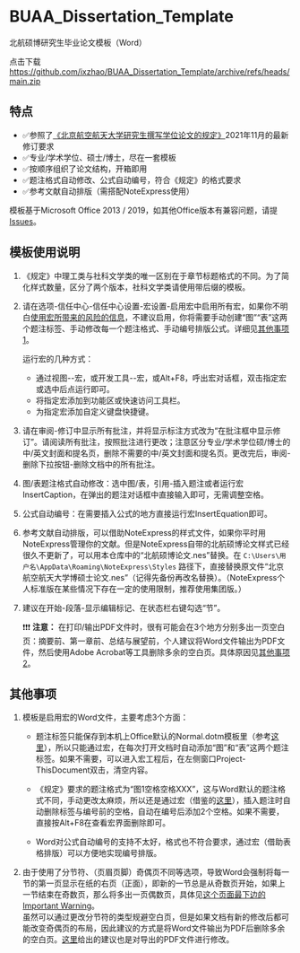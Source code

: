 # BUAA_Dissertation_Template
北航硕博研究生毕业论文模板（Word）

点击下载  https://github.com/ixzhao/BUAA_Dissertation_Template/archive/refs/heads/main.zip


## 特点

- ✅参照了[《北京航空航天大学研究生撰写学位论文的规定》](http://graduate.buaa.edu.cn/info/1039/7831.htm)2021年11月的最新修订要求
- ✅专业/学术学位、硕士/博士，尽在一套模板
- ✅按顺序组织了论文结构，开箱即用
- ✅题注格式自动修改、公式自动编号，符合《规定》的格式要求
- ✅参考文献自动排版（需搭配NoteExpress使用）

模板基于Microsoft Office 2013 / 2019，如其他Office版本有兼容问题，请提[Issues](https://github.com/ixzhao/BUAA_Dissertation_Template/issues/new/choose)。

## 模板使用说明

1. 《规定》中理工类与社科文学类的唯一区别在于章节标题格式的不同。为了简化样式数量，区分了两个版本，社科文学类请使用带后缀的模板。

2. 请在选项-信任中心-信任中心设置-宏设置-启用宏中启用所有宏，如果你不明白[使用宏所带来的风险的信息](https://support.microsoft.com/zh-cn/office/%E5%90%AF%E7%94%A8%E6%88%96%E7%A6%81%E7%94%A8-office-%E6%96%87%E4%BB%B6%E4%B8%AD%E7%9A%84%E5%AE%8F-12b036fd-d140-4e74-b45e-16fed1a7e5c6)，不建议启用，你将需要手动创建“图”“表”这两个题注标签、手动修改每一个题注格式、手动编号排版公式。详细见[其他事项1](#macro)。
  
    运行宏的几种方式：
      - 通过视图--宏，或开发工具--宏，或Alt+F8，呼出宏对话框，双击指定宏或选中后点运行即可。
      - 将指定宏添加到功能区或快速访问工具栏。
      - 为指定宏添加自定义键盘快捷键。
  
3. 请在审阅-修订中显示所有批注，并将显示标注方式改为“在批注框中显示修订”。请阅读所有批注，按照批注进行更改；注意区分专业/学术学位硕/博士的中/英文封面和提名页，删除不需要的中/英文封面和提名页。更改完后，审阅-删除下拉按钮-删除文档中的所有批注。

4. 图/表题注格式自动修改：选中图/表，引用-插入题注或者运行宏InsertCaption，在弹出的题注对话框中直接输入即可，无需调整空格。

5. 公式自动编号：在需要插入公式的地方直接运行宏InsertEquation即可。

6. 参考文献自动排版，可以借助NoteExpress的样式文件，如果你平时用NoteExpress管理你的文献。但是NoteExpress自带的北航硕博论文样式已经很久不更新了，可以用本仓库中的“北航硕博论文.nes”替换。在 `C:\Users\用户名\AppData\Roaming\NoteExpress\Styles` 路径下，直接替换原文件“北京航空航天大学博硕士论文.nes”（记得先备份再改名替换）。（NoteExpress个人标准版在某些情况下存在一定的使用限制，推荐使用集团版。）
  
7. 建议在开始-段落-显示编辑标记、在状态栏右键勾选“节”。
    
      ❗❗❗ **注意：** 
      在打印/输出PDF文件时，很有可能会在3个地方分别多出一页空白页：摘要前、第一章前、总结与展望前，个人建议将Word文件输出为PDF文件，然后使用Adobe Acrobat等工具删除多余的空白页。具体原因见[其他事项2](#blankpage)。


## 其他事项

1. <span><a name="macro"></a></span>模板是启用宏的Word文件，主要考虑3个方面：
   - 题注标签只能保存到本机上Office默认的Normal.dotm模板里（参考[这里](https://www.msofficeforums.com/word/15715-captions-self-defined.html#2)），所以只能通过宏，在每次打开文档时自动添加“图”和“表”这两个题注标签。如果不需要，可以进入宏工程后，在左侧窗口Project-ThisDocument双击，清空内容。  

   - 《规定》要求的题注格式为“图1空格空格XXX”，这与Word默认的题注格式不同，手动更改太麻烦，所以还是通过宏（借鉴的[这里](http://blog.sina.com.cn/s/blog_51817ae50102w8mz.html)），插入题注时自动删除标签与编号前的空格，自动在编号后添加2个空格。如果不需要，直接按Alt+F8在查看宏界面删除即可。  

   - Word对公式自动编号的支持不太好，格式也不符合要求，通过宏（借助表格排版）可以方便地实现编号排版。
  
2. <span><a name="blankpage"></a></span>由于使用了分节符、（页眉页脚）奇偶页不同等选项，导致Word会强制将每一节的第一页显示在纸的右页（正面），即新的一节总是从奇数页开始，如果上一节结束在奇数页，那么将多出一页偶数页，具体见[这个页面最下边的Important Warning](http://wordfaqs.ssbarnhill.com/BlankPage.htm#True_blank_pages)。  
虽然可以通过更改分节符的类型规避空白页，但是如果文档有新的修改后都可能改变奇偶页的布局，因此建议的方式是将Word文件输出为PDF后删除多余的空白页。[这里](https://answers.microsoft.com/en-us/msoffice/forum/all/word-print-preview-adds-extra-blank-pages/05710a98-838f-4b74-9b7c-e57b8c63eda3)给出的建议也是对导出的PDF文件进行修改。

  

  

















